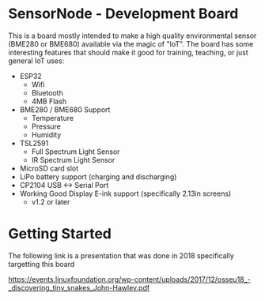# SensorNode - Development Board

This is a board mostly intended to make a high quality environmental sensor
(BME280 or BME680) available via the magic of "IoT".  The board has some
interesting features that should make it good for training, teaching, or just
general IoT uses:
* ESP32
    * Wifi
    * Bluetooth
    * 4MB Flash
* BME280 / BME680 Support
  * Temperature
  * Pressure 
  * Humidity
* TSL2591
    * Full Spectrum Light Sensor
    * IR Spectrum Light Sensor
* MicroSD card slot
* LiPo battery support (charging and discharging)
* CP2104 USB <-> Serial Port
* Working Good Display E-ink support (specifically 2.13in screens)
    * v1.2 or later

# Getting Started
The following link is a presentation that was done in 2018 specifically targetting this board

https://events.linuxfoundation.org/wp-content/uploads/2017/12/osseu18_-_discovering_tiny_snakes_John-Hawley.pdf
